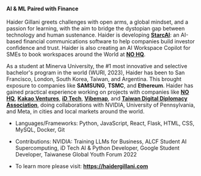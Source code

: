 #### AI & ML Paired with Finance

Haider Gillani greets challenges with open arms, a global mindset, and a passion for learning, with the aim to bridge the dystopian gap between technology and human sustenance. 
Haider is developing [**StarcAI**](https://github.com/haidergillani/STARC-AI-Sentiment-Modification-for-Financial-Communications): an AI-based financial communications software to help companies build investor confidence and trust. 
Haider is also creating an AI Workspace Copilot for SMEs to book workspaces around the World at [**NO HQ**](https://www.nohq.co.uk/).

As a student at Minerva University, the #1 most innovative and selective bachelor's program in the world (WURI, 2023), Haider has been to San Francisco, London, South Korea, Taiwan, and Argentina. 
This brought exposure to companies like  **SAMSUNG**, **TSMC**, and **Ethereum**. Haider has gained practical experience working on projects with companies like [**NO HQ**](https://www.nohq.co.uk/), [**Kakao Ventures**](https://www.kakao.vc/), [**iD Tech**](https://www.idtech.com/), [**Vibemap**](https://vibemap.com/), and [**Taiwan Digital Diplomacy Association**](https://drive.google.com/file/d/1LhvkVBBzRkyPP0WYTHMpuKXmRnr5r_qU/view), doing collaborations with NVIDIA, University of Pennsylvania, and Meta, in cities and local markets around the world.

- Languages/Frameworks: Python, JavaScript, React, Flask, HTML, CSS, MySQL, Docker, Git

- Contributions: NVIDIA: Training LLMs for Business, ALCF Student AI Supercomputing, iD Tech AI & Python Developer, Google Student Developer, Taiwanese Global Youth Forum 2022

- To learn more please visit: **https://haidergillani.com**
